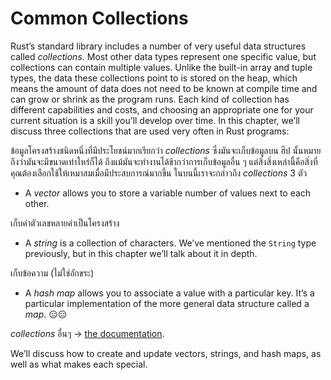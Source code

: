 # Common Collections

Rust’s standard library includes a number of very useful data structures called
*collections*. Most other data types represent one specific value, but
collections can contain multiple values. Unlike the built-in array and tuple
types, the data these collections point to is stored on the heap, which means
the amount of data does not need to be known at compile time and can grow or
shrink as the program runs. Each kind of collection has different capabilities
and costs, and choosing an appropriate one for your current situation is a
skill you’ll develop over time. In this chapter, we’ll discuss three
collections that are used very often in Rust programs:

ข้อมูลโครงสร้างชนิดหนึ่งที่มีประโยชน์มากเรียกว่า *collections* ซึ่งมันจะเก็บข้อมูลบน ฮีป นั้นหมายถึงว่ามันจะมีขนาดเท่าไหร่ก็ได้ ถึงแม้มันจะทำงานได้ช้ากว่าการเก็บข้อมูลอื่น ๆ แต่สิ่งสิ่งเหล่านี้คือสิ่งที่คุณต้องเลือกใช้ให้เหมาสมเมื่อมีประสบการณ์มากขึ้น ในบนนี้เราจะกล่าวถึง *collections* 3 ตัว


* A *vector* allows you to store a variable number of values next to each other.

เก็บค่าตัวเลขหลายค่าเป็นโครงสร้าง

* A *string* is a collection of characters. We’ve mentioned the `String` type
  previously, but in this chapter we’ll talk about it in depth.

เก็บข้อความ (ไม่ใช่อักขระ) 

* A *hash map* allows you to associate a value with a particular key. It’s a
  particular implementation of the more general data structure called a *map*. 😑😑

*collections* อื่นๆ ->  [the documentation][collections].

[collections]: ../std/collections/index.html

We’ll discuss how to create and update vectors, strings, and hash maps, as well
as what makes each special.

